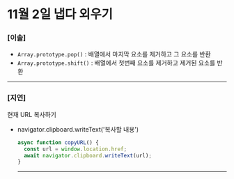 # 11월 2일 냅다 외우기

### [이솔]

- `Array.prototype.pop()` : 배열에서 마지막 요소를 제거하고 그 요소를 반환
- `Array.prototype.shift()` : 배열에서 첫번째 요소를 제거하고 제거된 요소를 반환
<hr>

### [지연]

현재 URL 복사하기

- navigator.clipboard.writeText('복사할 내용')
  ```jsx
  async function copyURL() {
    const url = window.location.href;
    await navigator.clipboard.writeText(url);
  }
  ```
  <hr>
